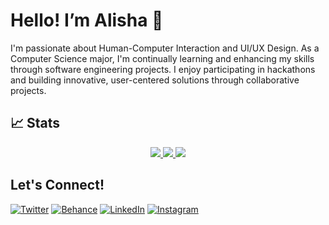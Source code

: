 # Hello! I’m Alisha 🌱
I'm passionate about Human-Computer Interaction and UI/UX Design. As a Computer Science major, I'm continually learning and enhancing my skills through software engineering projects. I enjoy participating in hackathons and building innovative, user-centered solutions through collaborative projects.

## 📈 Stats
<p align="center">
    <a href="https://github.com/alishalistya/alishalistya">
       <img src="https://github-profile-trophy.vercel.app/?username=alishalistya&column=-1&theme=darkhub" />
    </a>
    <a href="https://github.com/alishalistya/alishalistya">
        <img src="https://github-readme-stats.vercel.app/api/top-langs/?username=alishalistya&show_icons=true&count_private=true&include_all_commits=true&layout=compact&langs_count=8&theme=darkhub" />
    </a>
    <a href="https://github.com/alishalistya/alishalistya">
        <img src="https://github-readme-stats.vercel.app/api?username=alishalistya&show_icons=true&count_private=true&theme=darkhub" />
    </a>
</p>


## Let's Connect!
[![Twitter](https://img.shields.io/badge/Twitter-1DA1F2?style=for-the-badge&logo=twitter&logoColor=white)](https://x.com/porotolio)
[![Behance](https://img.shields.io/badge/Behance-1769FF?style=for-the-badge&logo=behance&logoColor=white)](https://www.behance.net/alishalistya)
[![LinkedIn](https://img.shields.io/badge/LinkedIn-0077B5?style=for-the-badge&logo=linkedin&logoColor=white)](https://www.linkedin.com/in/alishalistya/)
[![Instagram](https://img.shields.io/badge/Instagram-E4405F?style=for-the-badge&logo=instagram&logoColor=white)](https://instagram.com/alishalistt)
